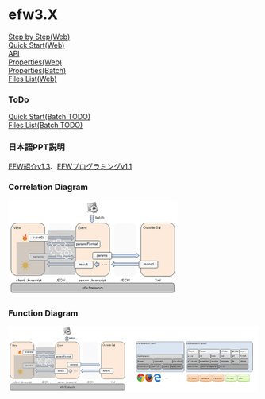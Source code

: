 <H1>efw3.X</H1>

<a href="help/step_by_step_web.md">Step by Step(Web)</a><br>
<a href="help/hello_world_web.md">Quick Start(Web)</a><br>
<a href="help/api.md">API</a><br>
<a href="help/properties_web.md">Properties(Web)</a><br>
<a href="help/properties_batch.md">Properties(Batch)</a><br>
<a href="help/files_list_web.md">Files List(Web)</a><br>
<h3>ToDo</h3>
<a href="help/hello_world_batch.md">Quick Start(Batch TODO)</a><br>
<a href="help/files_list_batch.md">Files List(Batch TODO)</a><br>

<h3>日本語PPT説明</h3>
<a href="https://efwgrp.github.io/efw3.X/EFW%E7%B4%B9%E4%BB%8Bv1.3%20(Web)/">EFW紹介v1.3</a>、<a href="https://efwgrp.github.io/efw3.X/EFW%E3%83%97%E3%83%AD%E3%82%B0%E3%83%A9%E3%83%9F%E3%83%B3%E3%82%B0v1.1%20(Web)/">EFWプログラミングv1.1</a><br>

<h3>Correlation Diagram</h3>
<img src="./help/veslayers.png"><br>
<h3>Function Diagram</h3>
<img src="./help/framework.png"><br>
